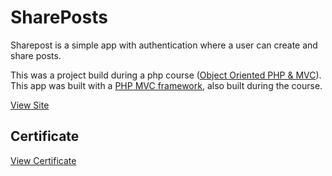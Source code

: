 # SharePosts

Sharepost is a simple app with authentication where a user can create and share posts.

This was a project build during a php course ([Object Oriented PHP & MVC](https://www.udemy.com/course/object-oriented-php-mvc/)).
This app was built with a [PHP MVC framework](https://github.com/thecallum/traversy-framework), also built during the course.

[View Site](https://shareposts1234.epizy.com)

## Certificate
[View Certificate](https://www.udemy.com/certificate/UC-RAU52XAR/)
